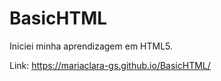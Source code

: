# BasicHTML
 Iniciei minha aprendizagem em HTML5.
 
 Link: https://mariaclara-gs.github.io/BasicHTML/
